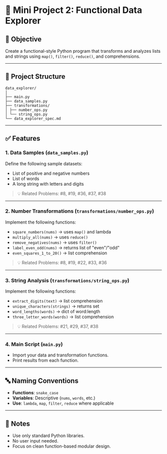 # 🧩 Mini Project 2: Functional Data Explorer

## 🔧 Objective
Create a functional-style Python program that transforms and analyzes lists and strings using `map()`, `filter()`, `reduce()`, and comprehensions.

---

## 📂 Project Structure

```aiignore
data_explorer/
│
├── main.py
├── data_samples.py
├── transformations/
│ ├── number_ops.py
│ └── string_ops.py
└── data_explorer_spec.md
```


---

## ✅ Features

### 1. Data Samples (`data_samples.py`)
Define the following sample datasets:
- List of positive and negative numbers
- List of words
- A long string with letters and digits

> 💡 Related Problems: #8, #19, #36, #37, #38

---

### 2. Number Transformations (`transformations/number_ops.py`)
Implement the following functions:

- `square_numbers(nums)` → uses `map()` and lambda  
- `multiply_all(nums)` → uses `reduce()`  
- `remove_negatives(nums)` → uses `filter()`  
- `label_even_odd(nums)` → returns list of "even"/"odd"  
- `even_squares_1_to_20()` → list comprehension

> 💡 Related Problems: #8, #19, #22, #33, #36

---

### 3. String Analysis (`transformations/string_ops.py`)
Implement the following functions:

- `extract_digits(text)` → list comprehension  
- `unique_characters(strings)` → returns set  
- `word_lengths(words)` → dict of word:length  
- `three_letter_words(words)` → list comprehension

> 💡 Related Problems: #21, #29, #37, #38

---

### 4. Main Script (`main.py`)
- Import your data and transformation functions.
- Print results from each function.

---

## 🔤 Naming Conventions

- **Functions**: `snake_case`
- **Variables**: Descriptive (`nums`, `words`, etc.)
- **Use**: `lambda`, `map`, `filter`, `reduce` where applicable

---

## 📝 Notes

- Use only standard Python libraries.
- No user input needed.
- Focus on clean function-based modular design.

